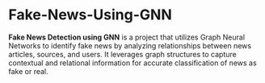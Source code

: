 # Fake-News-Using-GNN
**Fake News Detection using GNN** is a project that utilizes Graph Neural Networks to identify fake news by analyzing relationships between news articles, sources, and users. It leverages graph structures to capture contextual and relational information for accurate classification of news as fake or real.
